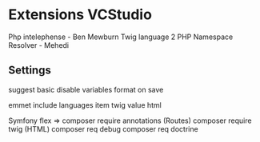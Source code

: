 # Extensions VCStudio

Php intelephense - Ben Mewburn
Twig language 2
PHP Namespace Resolver - Mehedi

## Settings
suggest basic disable variables
format on save

emmet include languages
item twig value html

Symfony flex => composer require annotations (Routes)
                composer require twig (HTML)
                composer req debug
                composer req doctrine
